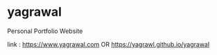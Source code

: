 # yagrawal
Personal Portfolio Website 

link : https://www.yagrawal.com
       OR
       https://yagrawl.github.io/yagrawal

